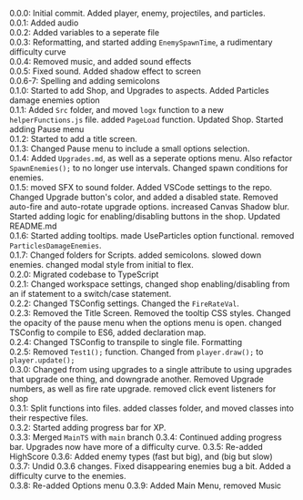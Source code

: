 0.0.0: Initial commit. Added player, enemy, projectiles, and particles.  
0.0.1: Added audio  
0.0.2: Added variables to a seperate file  
0.0.3: Reformatting, and started adding `EnemySpawnTime`, a rudimentary difficulty curve  
0.0.4: Removed music, and added sound effects  
0.0.5: Fixed sound. Added shadow effect to screen  
0.0.6-7: Spelling and adding semicolons  
0.1.0: Started to add Shop, and Upgrades to aspects. Added Particles damage enemies option  
0.1.1: Added `Src` folder, and moved `logx` function to a new `helperFunctions.js` file. added `PageLoad` function. Updated Shop. Started adding Pause menu  
0.1.2: Started to add a title screen.  
0.1.3: Changed Pause menu to include a small options selection.  
0.1.4: Added `Upgrades.md`, as well as a seperate options menu. Also refactor `SpawnEnemies();` to no longer use intervals. Changed spawn conditions for enemies.  
0.1.5: moved SFX to sound folder. Added VSCode settings to the repo. Changed Upgrade button's color, and added a disabled state. Removed auto-fire and auto-rotate upgrade options. increased Canvas Shadow blur. Started adding logic for enabling/disabling buttons in the shop. Updated README.md  
0.1.6: Started adding tooltips. made UseParticles option functional. removed `ParticlesDamageEnemies`.   
0.1.7: Changed folders for Scripts. added semicolons. slowed down enemies. changed modal style from initial to flex.  
0.2.0: Migrated codebase to TypeScript  
0.2.1: Changed workspace settings, changed shop enabling/disabling from an if statement to a switch/case statement.   
0.2.2: Changed TSConfig settings. Changed the `FireRateVal`.   
0.2.3: Removed the Title Screen. Removed the tooltip CSS styles. Changed the opacity of the pause menu when the options menu is open. changed TSConfig to compile to ES6, added declaration map.  
0.2.4: Changed TSConfig to transpile to single file. Formatting  
0.2.5: Removed `Test1();` function. Changed from `player.draw();` to `player.update();`   
0.3.0: Changed from using upgrades to a single attribute to using upgrades that upgrade one thing, and downgrade another. Removed Upgrade numbers, as well as fire rate upgrade. removed click event listeners for shop  
0.3.1: Split functions into files. added classes folder, and moved classes into their respective files.  
0.3.2: Started adding progress bar for XP.   
0.3.3: Merged `MainTS` with `main` branch
0.3.4: Continued adding progress bar. Upgrades now have more of a difficulty curve.
0.3.5: Re-added HighScore
0.3.6: Added enemy types (fast but big), and (big but slow)  
0.3.7: Undid 0.3.6 changes. Fixed disappearing enemies bug a bit. Added a difficulty curve to the enemies.  
0.3.8: Re-added Options menu
0.3.9: Added Main Menu, removed Music